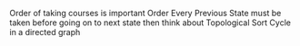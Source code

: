 Order of taking courses is important
Order
Every Previous State must be taken before going on to next state
then think about Topological Sort
Cycle in a directed graph